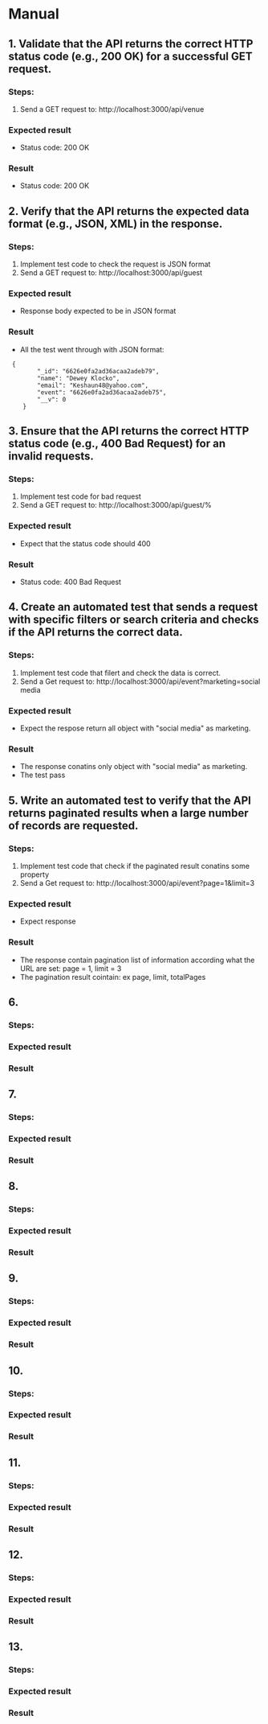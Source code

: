 # Manual

## 1. Validate that the API returns the correct HTTP status code (e.g., 200 OK) for a successful GET request.

### Steps:
1. Send a GET request to: http://localhost:3000/api/venue

### Expected result
- Status code: 200 OK

### Result
- Status code: 200 OK

## 2. Verify that the API returns the expected data format (e.g., JSON, XML) in the response.

### Steps:
1. Implement test code to check the request is JSON format
2. Send a GET request to: http://localhost:3000/api/guest

### Expected result
- Response body expected to be in JSON format

### Result
- All the test went through with JSON format:
```
 {
        "_id": "6626e0fa2ad36acaa2adeb79",
        "name": "Dewey Klocko",
        "email": "Keshaun48@yahoo.com",
        "event": "6626e0fa2ad36acaa2adeb75",
        "__v": 0
    }
```

## 3. Ensure that the API returns the correct HTTP status code (e.g., 400 Bad Request) for an invalid requests.

### Steps:
1. Implement test code for bad request
2. Send a GET request to: http://localhost:3000/api/guest/%

### Expected result
- Expect that the status code should 400

### Result
- Status code: 400 Bad Request

## 4. Create an automated test that sends a request with specific filters or search criteria and checks if the API returns the correct data.

### Steps:
1. Implement test code that filert and check the data is correct.
2. Send a Get request to: http://localhost:3000/api/event?marketing=social media 

### Expected result
- Expect the respose return all object with "social media" as marketing.

### Result
- The response conatins only object with "social media" as marketing.
- The test pass

## 5. Write an automated test to verify that the API returns paginated results when a large number of records are requested.

### Steps:
1. Implement test code that check if the paginated result conatins some property
2. Send a Get request to: http://localhost:3000/api/event?page=1&limit=3

### Expected result
- Expect response 

### Result
- The response contain pagination list of information according what the URL are set: page = 1, limit = 3
- The pagination result cointain: ex page, limit, totalPages

## 6.

### Steps:

### Expected result

### Result


## 7. 

### Steps:

### Expected result

### Result


## 8. 

### Steps:

### Expected result

### Result


## 9. 

### Steps:

### Expected result

### Result


## 10. 

### Steps:

### Expected result

### Result


## 11. 

### Steps:

### Expected result

### Result


## 12. 

### Steps:

### Expected result

### Result


## 13. 

### Steps:

### Expected result

### Result